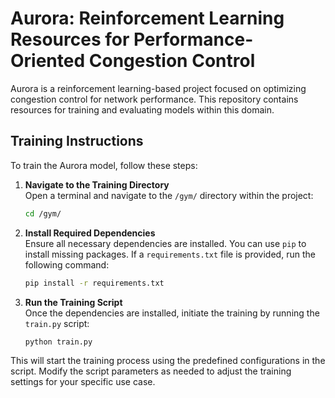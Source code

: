 # Aurora: Reinforcement Learning Resources for Performance-Oriented Congestion Control

Aurora is a reinforcement learning-based project focused on optimizing congestion control for network performance. This repository contains resources for training and evaluating models within this domain.

## Training Instructions

To train the Aurora model, follow these steps:

1. **Navigate to the Training Directory**  
   Open a terminal and navigate to the `/gym/` directory within the project:
   ```bash
   cd /gym/
   ```

2. **Install Required Dependencies**  
   Ensure all necessary dependencies are installed. You can use `pip` to install missing packages. If a `requirements.txt` file is provided, run the following command:
   ```bash
   pip install -r requirements.txt
   ```

3. **Run the Training Script**  
   Once the dependencies are installed, initiate the training by running the `train.py` script:
   ```bash
   python train.py
   ```

This will start the training process using the predefined configurations in the script. Modify the script parameters as needed to adjust the training settings for your specific use case.
